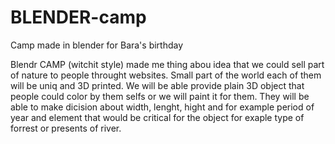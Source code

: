 # BLENDER-camp 
Camp made in blender for Bara's birthday

Blendr CAMP (witchit style) made me thing abou idea that we could sell part of nature to people throught websites. Small part of the world each of them will be uniq and 3D printed. We will be able provide plain 3D object that people could color by them selfs or we will paint it for them.
They will be able to make dicision about width, lenght, hight and for example period of year and element that would be critical for the object for exaple type of forrest or presents of river.



